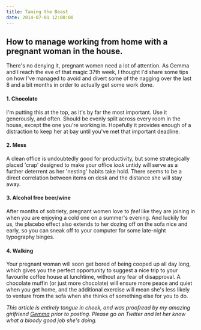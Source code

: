 ```yaml
---
title: Taming the Beast
date: 2014-07-01 12:00:00
---
```


## How to manage working from home with a pregnant woman in the house.

There's no denying it, pregnant women need a lot of attention. As Gemma and I reach the eve of that magic 37th week, I thought I'd share some tips on how I've managed to avoid and divert some of the nagging over the last 8 and a bit months in order to actually get some work done.

####  1. Chocolate

I'm putting this at the top, as it's by far the most important. Use it generously, and often. Should be evenly split across every room in the house, except the one you're working in. Hopefully it provides enough of a distraction to keep her at bay until you've met that important deadline.

####  2. Mess

A clean office is undoubtedly good for productivity, but some strategically placed 'crap' designed to make your office *look* untidy will serve as a further deterrent as her 'nesting' habits take hold. There seems to be a direct correlation between items on desk and the distance she will stay away.

####  3. Alcohol free beer/wine

After months of sobriety, pregnant women love to *feel* like they are joining in when you are enjoying a cold one on a summer's evening. And luckily for us, the placebo effect also extends to her dozing off on the sofa nice and early, so you can sneak off to your computer for some late-night typography binges.

####  4. Walking

Your pregnant woman will soon get bored of being cooped up all day long, which gives you the perfect opportunity to suggest a nice trip to your favourite coffee house at lunchtime, without any fear of disapproval. A chocolate muffin (or just more chocolate) will ensure more peace and quiet when you get home, and the additional exercise will mean she's less likely to venture from the sofa when she thinks of something else for you to do.

*This article is entirely tongue in cheek, and was proofread by my amazing girlfriend [Gemma](http://twitter.com/koozai_gemma) prior to posting. Please go on Twitter and let her know what a bloody good job she's doing.*
